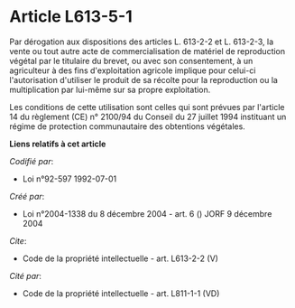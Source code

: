 # Article L613-5-1

Par dérogation aux dispositions des articles L. 613-2-2 et L. 613-2-3, la vente ou tout autre acte de commercialisation de
matériel de reproduction végétal par le titulaire du brevet, ou avec son consentement, à un agriculteur à des fins
d'exploitation agricole implique pour celui-ci l'autorisation d'utiliser le produit de sa récolte pour la reproduction ou la
multiplication par lui-même sur sa propre exploitation. 

Les conditions de cette utilisation sont celles qui sont prévues par l'article 14 du règlement (CE) n° 2100/94 du Conseil du
27 juillet 1994 instituant un régime de protection communautaire des obtentions végétales.

**Liens relatifs à cet article**

_Codifié par_:

  - Loi n°92-597 1992-07-01

_Créé par_:

  - Loi n°2004-1338 du 8 décembre 2004 - art. 6 () JORF 9 décembre 2004

_Cite_:

  - Code de la propriété intellectuelle - art. L613-2-2 (V)

_Cité par_:

  - Code de la propriété intellectuelle - art. L811-1-1 (VD)
